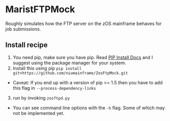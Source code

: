 # MaristFTPMock

Roughly simulates how the FTP server on the zOS mainframe behaves for job submissions.

## Install recipe

1. You need pip, make sure you have pip. Read [PIP Install Docs](http://pip.readthedocs.org/en/latest/installing.html#using-package-managers) and I suggest using the package manager for your system.
2. Install this using pip ```pip install git+https://github.com/niumainframe/ZosFtpMock.git```
  * Caveat: If you end up with a version of pip >= 1.5 then you have to add this flag in ```--process-dependency-links```
3. run by invoking ```zosftpd.py```
  * You can see command line options with the ```-h``` flag.  Some of which may not be implemented yet.
